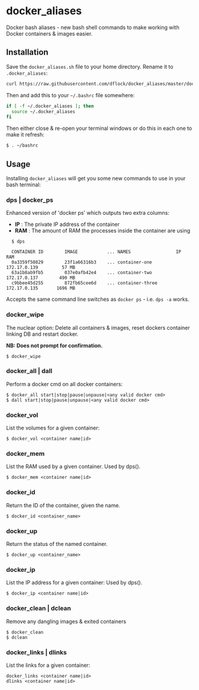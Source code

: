 # docker_aliases

Docker bash aliases - new bash shell commands to make working with Docker containers & images easier.

## Installation

Save the `docker_aliases.sh` file to your home directory. Rename it to `.docker_aliases`:

```bash
curl https://raw.githubusercontent.com/dflock/docker_aliases/master/docker_aliases.sh > ~/.docker_aliases
```


Then and add this to your `~/.bashrc` file somewhere:

```bash
if [ -f ~/.docker_aliases ]; then
  source ~/.docker_aliases
fi
```

Then either close & re-open your terminal windows or do this in each one to make it refresh:

```bash
$ . ~/bashrc
```

## Usage

Installing `docker_aliases` will get you some new commands to use in your bash terminal:

### dps | docker_ps

Enhanced version of 'docker ps' which outputs two extra columns:

- **IP**  : The private IP address of the container
- **RAM** : The amount of RAM the processes inside the container are using

```console
  $ dps

  CONTAINER ID        IMAGE           ... NAMES                 IP              RAM       
  0a3359f50829        23f1a66316b3    ... container-one         172.17.0.139         57 MB
  63a1b8ab9fb5        037e0afb42e4    ... container-two         172.17.0.137        490 MB
  c9bbee45d255        872fb65cee6d    ... container-three       172.17.0.135       1696 MB
```

Accepts the same command line switches as `docker ps` - i.e. `dps -a` works.

### docker_wipe

The nuclear option: Delete all containers & images, reset dockers container linking DB and restart docker.

**NB: Does not prompt for confirmation.**

```console
$ docker_wipe
```

### docker_all | dall

Perform a docker cmd on all docker containers:

```console
$ docker_all start|stop|pause|unpause|<any valid docker cmd>
$ dall start|stop|pause|unpause|<any valid docker cmd>
```

### docker_vol

List the volumes for a given container:

```console
$ docker_vol <container name|id>
```

### docker_mem

List the RAM used by a given container.
Used by dps().

```console
$ docker_mem <container name|id>
```

### docker_id

Return the ID of the container, given the name.

```console
$ docker_id <container_name>
```

### docker_up

Return the status of the named container.

```console
$ docker_up <container_name>
```

### docker_ip

List the IP address for a given container:
Used by dps().

```console
$ docker_ip <container name|id>
```

### docker_clean | dclean

Remove any dangling images & exited containers

```console
$ docker_clean
$ dclean
```

### docker_links | dlinks

List the links for a given container:

```console
docker_links <container name|id>
dlinks <container name|id>
```
